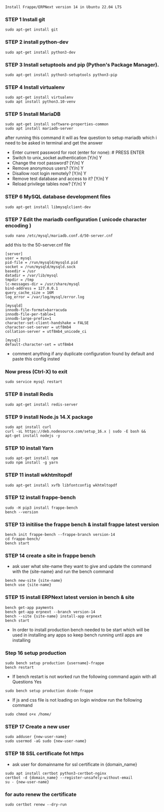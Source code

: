 `Install Frappe/ERPNext version 14 in Ubuntu 22.04 LTS`

### STEP 1 Install git
```
sudo apt-get install git
```
### STEP 2 install python-dev
```
sudo apt-get install python3-dev
```
### STEP 3 Install setuptools and pip (Python's Package Manager).
```
sudo apt-get install python3-setuptools python3-pip
```
### STEP 4 Install virtualenv
```
sudo apt-get install virtualenv
sudo apt install python3.10-venv
```
### STEP 5 Install MariaDB
```
sudo apt-get install software-properties-common
sudo apt install mariadb-server
```
after running this command it will as few question to setup mariadb which i need to be asked in terminal and get the answer
- Enter current password for root (enter for none): # PRESS ENTER
- Switch to unix_socket authentication [Y/n] Y
- Change the root password? [Y/n] Y
- Remove anonymous users? [Y/n] Y
- Disallow root login remotely? [Y/n] Y
- Remove test database and access to it? [Y/n] Y
- Reload privilege tables now? [Y/n] Y
### STEP 6 MySQL database development files
```
sudo apt-get install libmysqlclient-dev
```
### STEP 7 Edit the mariadb configuration ( unicode character encoding )
```
sudo nano /etc/mysql/mariadb.conf.d/50-server.cnf
```
add this to the 50-server.cnf file
```
[server]
user = mysql
pid-file = /run/mysqld/mysqld.pid
socket = /run/mysqld/mysqld.sock
basedir = /usr
datadir = /var/lib/mysql
tmpdir = /tmp
lc-messages-dir = /usr/share/mysql
bind-address = 127.0.0.1
query_cache_size = 16M
log_error = /var/log/mysql/error.log

[mysqld]
innodb-file-format=barracuda
innodb-file-per-table=1
innodb-large-prefix=1
character-set-client-handshake = FALSE
character-set-server = utf8mb4
collation-server = utf8mb4_unicode_ci      
 
[mysql]
default-character-set = utf8mb4
```
- comment anything if any duplicate configuration found by default and paste this config insted
### Now press (Ctrl-X) to exit
```
sudo service mysql restart
```
### STEP 8 install Redis
```
sudo apt-get install redis-server
```
### STEP 9 install Node.js 14.X package
```
sudo apt install curl
curl -sL https://deb.nodesource.com/setup_16.x | sudo -E bash &&
apt-get install nodejs -y
```
### STEP 10 install Yarn
```
sudo apt-get install npm
sudo npm install -g yarn
```
### STEP 11 install wkhtmltopdf
```
sudo apt-get install xvfb libfontconfig wkhtmltopdf
```
### STEP 12 install frappe-bench
```
sudo -H pip3 install frappe-bench
bench --version
```
### STEP 13 initilise the frappe bench & install frappe latest version
```
bench init frappe-bench --frappe-branch version-14
cd frappe-bench/
bench start
```
### STEP 14 create a site in frappe bench
- ask user what site-name they want to give and update the command with the {site-name} and run the bench command
```
bench new-site {site-name}
bench use {site-name}
```
### STEP 15 install ERPNext latest version in bench & site
```
bench get-app payments
bench get-app erpnext --branch version-14
bench --site {site-name} install-app erpnext
bench start
```
- In order to install production bench needed to be start which will be used in installing any apps so keep bench running until apps are installing

### Step 16 setup production
```
sudo bench setup production {username}-frappe
bench restart
```
- If bench restart is not worked run the following command again with all Questions Yes
```
sudo bench setup production dcode-frappe
```
- If js and css file is not loading on login window run the following command
```
sudo chmod o+x /home/
```
### STEP 17 Create a new user
```
sudo adduser {new-user-name}
sudo usermod -aG sudo {new-user-name}
```
### STEP 18 SSL certificate fot https
- ask user for domainname for ssl certificate in {domain_name}
```
sudo apt install certbot python3-certbot-nginx
certbot -d {domain_name} --register-unsafely-without-email
su - {new-user-name}
```
### for auto renew the certificate
```
sudo certbot renew --dry-run
```
